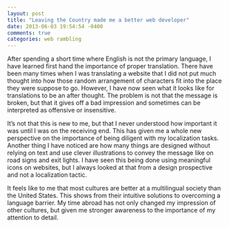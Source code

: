 ```yaml
---
layout: post
title: "Leaving the Country made me a better web developer"
date: 2013-06-03 19:54:54 -0400
comments: true
categories: web rambling
---
```


After spending a short time where English is not the primary language, I have learned first hand the importance of proper translation. There have been many times when I was translating a website that I did not put much thought into how those random arrangement of characters fit into the place they were suppose to go. However, I have now seen what it looks like for translations to be an after thought. The problem is not that the message is broken, but that it gives off a bad impression and sometimes can be interpreted as offensive or insensitive.

It’s not that this is new to me, but that I never understood how important it was until I was on the receiving end. This has given me a whole new perspective on the importance of being diligent with my localization tasks.
Another thing I have noticed are how many things are designed without relying on text and use clever illustrations to convey the message like on road signs and exit lights. I have seen this being done using meaningful icons on websites, but I always looked at that from a design prospective and not a localization tactic.

It feels like to me that most cultures are better at a multilingual society than the United States. This shows from their intuitive solutions to overcoming a language barrier. My time abroad has not only changed my impression of other cultures, but given me stronger awareness to the importance of my attention to detail.
